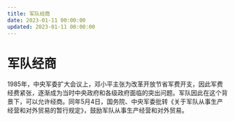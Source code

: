 ```yaml
---
title: 军队经商
date: 2023-01-11 00:00:00
updated: 2023-01-11 00:00:00
---
```


# 军队经商

1985年，中央军委扩大会议上，邓小平主张为改革开放节省军费开支，因此军费经费紧张，逐渐成为当时中央政府和各级政府面临的突出问题。军队因此在这个背景下，可以允许经商。同年5月4日，国务院、中央军委批转《关于军队从事生产经营和对外贸易的暂行规定》，鼓励军队从事生产经营和对外贸易。
